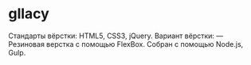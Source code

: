 # gllacy 
Стандарты вёрстки: HTML5, CSS3, jQuery. Вариант вёрстки: — Резиновая верстка с помощью FlexBox. Собран с помощью Node.js, Gulp.

